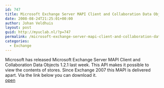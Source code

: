 ```yaml
---
id: 747
title: Microsoft Exchange Server MAPI Client and Collaboration Data Objects 1.2.1
date: 2008-08-24T21:25:01+00:00
author: Johan Veldhuis
layout: post
guid: http://myuclab.nl/?p=747
permalink: /microsoft-exchange-server-mapi-client-and-collaboration-data-objects-121/
categories:
  - Exchange
---
```

<div>
  Microsoft has released Microsoft Exchange Server MAPI Client and Collaboration Data Objects 1.2.1 last week. This API makes it possible to view the contents of stores. Since Exchange 2007 this MAPI is delivered apart. Via the link below you can download it.
</div>

<div>
  <a href="http://www.microsoft.com/downloads/details.aspx?FamilyID=e17e7f31-079a-43a9-bff2-0a110307611e&DisplayLang=en" target="_blank">open</a>
</div>